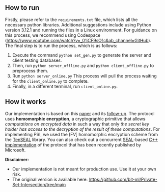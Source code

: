 ​
## How to run
Firstly, please refer to the ```requirements.txt``` file, which lists all the necessary python libraries. Additional suggestions include using Python version 3.12.1 and running the files in a Linux environment. For guidance on this process, we recommend using Codespace (https://www.youtube.com/watch?v=_01iCF9sO1c&ab_channel=GitHub). The final step is to run the process, which is as follows:
1. Execute the command ```python set_gen.py``` to generate the server and client testing databases.
2. Then, run ```python server_offline.py``` and ```python client_offline.py``` to preprocess them.
3. Run ```python server_online.py``` This process will pull the process waiting for the ```client_online.py``` to complete.
4. Finally, in a different terminal, run ```client_online.py```.

## How it works
Our implementation is based on this [paper](https://eprint.iacr.org/2017/299.pdf) and its [follow-up](https://eprint.iacr.org/2018/787.pdf). The protocol uses **homomorphic encryption**, a cryptographic primitive that allows *computations on encrypted data* in such a way that only *the secret key holder has access to the decryption of the result of these computations*. For implementing PSI, we used the [FV] homomorphic encryption scheme from the [TenSEAL](https://github.com/OpenMined/TenSEAL) library. You can also check out a concurrent [SEAL](https://github.com/microsoft/SEAL)-based [C++ implementation](https://github.com/microsoft/APSI) of the protocol that has been recently published by Microsoft.

**Disclaimer:** 
* Our implementation is not meant for production use. Use it at your own risk.
* The original version is available here: https://github.com/bit-ml/Private-Set-Intersection/tree/main